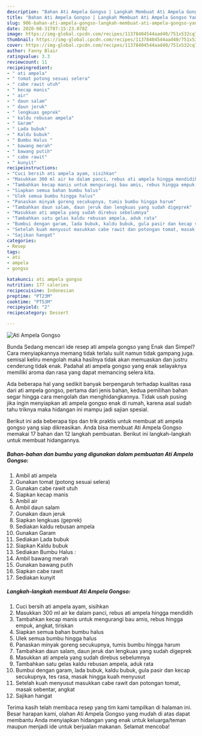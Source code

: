 ```yaml
---
description: "Bahan Ati Ampela Gongso | Langkah Membuat Ati Ampela Gongso Yang Enak Banget"
title: "Bahan Ati Ampela Gongso | Langkah Membuat Ati Ampela Gongso Yang Enak Banget"
slug: 906-bahan-ati-ampela-gongso-langkah-membuat-ati-ampela-gongso-yang-enak-banget
date: 2020-08-31T07:15:23.078Z
image: https://img-global.cpcdn.com/recipes/11378404544aad40/751x532cq70/ati-ampela-gongso-foto-resep-utama.jpg
thumbnail: https://img-global.cpcdn.com/recipes/11378404544aad40/751x532cq70/ati-ampela-gongso-foto-resep-utama.jpg
cover: https://img-global.cpcdn.com/recipes/11378404544aad40/751x532cq70/ati-ampela-gongso-foto-resep-utama.jpg
author: Fanny Blair
ratingvalue: 3.3
reviewcount: 11
recipeingredient:
- " ati ampela"
- " tomat potong sesuai selera"
- " cabe rawit utuh"
- " kecap manis"
- " air"
- " daun salam"
- " daun jeruk"
- " lengkuas geprek"
- " kaldu rebusan ampela"
- " Garam"
- " Lada bubuk"
- " Kaldu bubuk"
- " Bumbu Halus "
- " bawang merah"
- " bawang putih"
- " cabe rawit"
- " kunyit"
recipeinstructions:
- "Cuci bersih ati ampela ayam, sisihkan"
- "Masukkan 300 ml air ke dalam panci, rebus ati ampela hingga mendidih"
- "Tambahkan kecap manis untuk mengurangi bau amis, rebus hingga empuk, angkat, tiriskan"
- "Siapkan semua bahan bumbu halus"
- "Ulek semua bumbu hingga halus"
- "Panaskan minyak goreng secukupnya, tumis bumbu hingga harum"
- "Tambahkan daun salam, daun jeruk dan lengkuas yang sudah digeprek"
- "Masukkan ati ampela yang sudah direbus sebelumnya"
- "Tambahkan satu gelas kaldu rebusan ampela, aduk rata"
- "Bumbui dengan garam, lada bubuk, kaldu bubuk, gula pasir dan kecap secukupnya, tes rasa, masak hingga kuah menyusut"
- "Setelah kuah menyusut masukkan cabe rawit dan potongan tomat, masak sebentar, angkat"
- "Sajikan hangat"
categories:
- Resep
tags:
- ati
- ampela
- gongso

katakunci: ati ampela gongso 
nutrition: 177 calories
recipecuisine: Indonesian
preptime: "PT23M"
cooktime: "PT53M"
recipeyield: "2"
recipecategory: Dessert

---
```



![Ati Ampela Gongso](https://img-global.cpcdn.com/recipes/11378404544aad40/751x532cq70/ati-ampela-gongso-foto-resep-utama.jpg)

Bunda Sedang mencari ide resep ati ampela gongso yang Enak dan Simpel? Cara menyiapkannya memang tidak terlalu sulit namun tidak gampang juga. semisal keliru mengolah maka hasilnya tidak akan memuaskan dan justru cenderung tidak enak. Padahal ati ampela gongso yang enak selayaknya memiliki aroma dan rasa yang dapat memancing selera kita.



Ada beberapa hal yang sedikit banyak berpengaruh terhadap kualitas rasa dari ati ampela gongso, pertama dari jenis bahan, kedua pemilihan bahan segar hingga cara mengolah dan menghidangkannya. Tidak usah pusing jika ingin menyiapkan ati ampela gongso enak di rumah, karena asal sudah tahu triknya maka hidangan ini mampu jadi sajian spesial.


Berikut ini ada beberapa tips dan trik praktis untuk membuat ati ampela gongso yang siap dikreasikan. Anda bisa membuat Ati Ampela Gongso memakai 17 bahan dan 12 langkah pembuatan. Berikut ini langkah-langkah untuk membuat hidangannya.

<!--inarticleads1-->

##### Bahan-bahan dan bumbu yang digunakan dalam pembuatan Ati Ampela Gongso:

1. Ambil  ati ampela
1. Gunakan  tomat (potong sesuai selera)
1. Gunakan  cabe rawit utuh
1. Siapkan  kecap manis
1. Ambil  air
1. Ambil  daun salam
1. Gunakan  daun jeruk
1. Siapkan  lengkuas (geprek)
1. Sediakan  kaldu rebusan ampela
1. Gunakan  Garam
1. Sediakan  Lada bubuk
1. Siapkan  Kaldu bubuk
1. Sediakan  Bumbu Halus :
1. Ambil  bawang merah
1. Gunakan  bawang putih
1. Siapkan  cabe rawit
1. Sediakan  kunyit




<!--inarticleads2-->

##### Langkah-langkah membuat Ati Ampela Gongso:

1. Cuci bersih ati ampela ayam, sisihkan
1. Masukkan 300 ml air ke dalam panci, rebus ati ampela hingga mendidih
1. Tambahkan kecap manis untuk mengurangi bau amis, rebus hingga empuk, angkat, tiriskan
1. Siapkan semua bahan bumbu halus
1. Ulek semua bumbu hingga halus
1. Panaskan minyak goreng secukupnya, tumis bumbu hingga harum
1. Tambahkan daun salam, daun jeruk dan lengkuas yang sudah digeprek
1. Masukkan ati ampela yang sudah direbus sebelumnya
1. Tambahkan satu gelas kaldu rebusan ampela, aduk rata
1. Bumbui dengan garam, lada bubuk, kaldu bubuk, gula pasir dan kecap secukupnya, tes rasa, masak hingga kuah menyusut
1. Setelah kuah menyusut masukkan cabe rawit dan potongan tomat, masak sebentar, angkat
1. Sajikan hangat




Terima kasih telah membaca resep yang tim kami tampilkan di halaman ini. Besar harapan kami, olahan Ati Ampela Gongso yang mudah di atas dapat membantu Anda menyiapkan hidangan yang enak untuk keluarga/teman maupun menjadi ide untuk berjualan makanan. Selamat mencoba!
